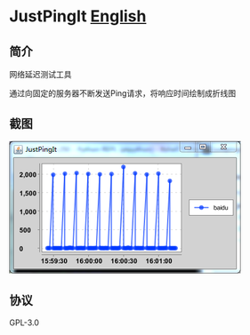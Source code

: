 # JustPingIt [English](README-en_US.md)

## 简介

网络延迟测试工具

通过向固定的服务器不断发送Ping请求，将响应时间绘制成折线图

## 截图

![JustPingIt.png](https://raw.githubusercontent.com/baijifeilong/resources/master/just-ping-it/justpingit.PNG)

## 协议

GPL-3.0

